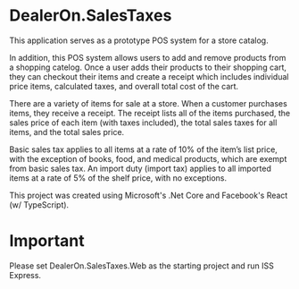 # DealerOn.SalesTaxes
This application serves as a prototype POS system for a store catalog.

In addition, this POS system allows users to add and remove products from a shopping catelog. Once a user adds their products to their
shopping cart, they can checkout their items and create a receipt which includes individual price items, calculated taxes, and overall
total cost of the cart.

There are a variety of items for sale at a store. When a customer purchases items, they receive a receipt. The receipt 
lists all of the items purchased, the sales price of each item (with taxes included), the total sales taxes for all items, 
and the total sales price. 

Basic sales tax applies to all items at a rate of 10% of the item’s list price, with the exception of books, food, and 
medical products, which are exempt from basic sales tax. An import duty (import tax) applies to all imported items at 
a rate of 5% of the shelf price, with no exceptions. 

This project was created using Microsoft's .Net Core and Facebook's React (w/ TypeScript).

# Important

Please set DealerOn.SalesTaxes.Web as the starting project and run ISS Express.

